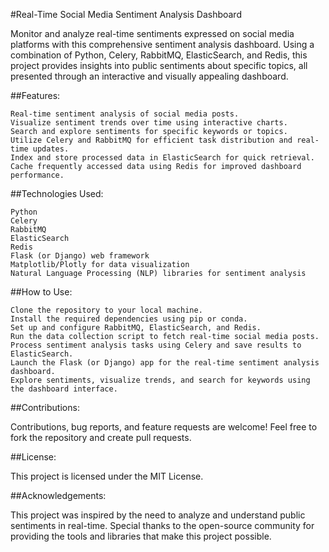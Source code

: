 #Real-Time Social Media Sentiment Analysis Dashboard

Monitor and analyze real-time sentiments expressed on social media platforms with this comprehensive sentiment analysis dashboard. Using a combination of Python, Celery, RabbitMQ, ElasticSearch, and Redis, this project provides insights into public sentiments about specific topics, all presented through an interactive and visually appealing dashboard.

##Features:

    Real-time sentiment analysis of social media posts.
    Visualize sentiment trends over time using interactive charts.
    Search and explore sentiments for specific keywords or topics.
    Utilize Celery and RabbitMQ for efficient task distribution and real-time updates.
    Index and store processed data in ElasticSearch for quick retrieval.
    Cache frequently accessed data using Redis for improved dashboard performance.

##Technologies Used:

    Python
    Celery
    RabbitMQ
    ElasticSearch
    Redis
    Flask (or Django) web framework
    Matplotlib/Plotly for data visualization
    Natural Language Processing (NLP) libraries for sentiment analysis

##How to Use:

    Clone the repository to your local machine.
    Install the required dependencies using pip or conda.
    Set up and configure RabbitMQ, ElasticSearch, and Redis.
    Run the data collection script to fetch real-time social media posts.
    Process sentiment analysis tasks using Celery and save results to ElasticSearch.
    Launch the Flask (or Django) app for the real-time sentiment analysis dashboard.
    Explore sentiments, visualize trends, and search for keywords using the dashboard interface.

##Contributions:

Contributions, bug reports, and feature requests are welcome! Feel free to fork the repository and create pull requests.

##License:

This project is licensed under the MIT License.

##Acknowledgements:

This project was inspired by the need to analyze and understand public sentiments in real-time. Special thanks to the open-source community for providing the tools and libraries that make this project possible.
